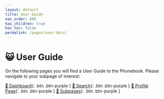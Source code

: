 ```yaml
---
layout: default
title: User Guide
nav_order: 600
has_children: true
has_toc: false
permalink: /pages/user-docs/
---
```


# :smiley_cat: User Guide
On the following pages you will find a User Guide to the Phonebook. Please navigate to your subpage of interest:

[:newspaper: Dashboard](dashboard-page){: .btn .btn-purple } [:mag_right: Search](search){: .btn .btn-purple } [:two_women_holding_hands: Profile Page](profile-page){: .btn .btn-purple } [:diamond_shape_with_a_dot_inside: Subpages](subpages){: .btn .btn-purple } 
